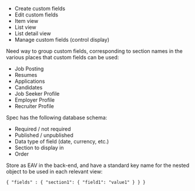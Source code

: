 - Create custom fields
- Edit custom fields
- Item view
- List view
- List detail view
- Manage custom fields (control display)

Need way to group custom fields, corresponding to section names in the various places that custom fields can be used:

- Job Posting
- Resumes
- Applications
- Candidates
- Job Seeker Profile
- Employer Profile
- Recruiter Profile

Spec has the following database schema:

- Required / not required
- Published / unpublished
- Data type of field (date, currency, etc.)
- Section to display in
- Order

Store as EAV in the back-end, and have a standard key name for the nested object to be used in each relevant view:

```
{ "fields" : { "section1": { "field1": "value1" } } }
```

